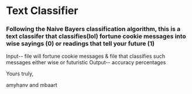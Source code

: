 # Text Classifier
### Following the Naive Bayers classification algorithm, this is a text classifer that classifies(lol) fortune cookie messages into wise sayings (0) or readings that tell your future (1)

Input-- file will fortune cookie messages & file that classifies such messages either wise or futuristic
Output-- accuracy percentages


Yours truly,

amyhanv and mbaart
